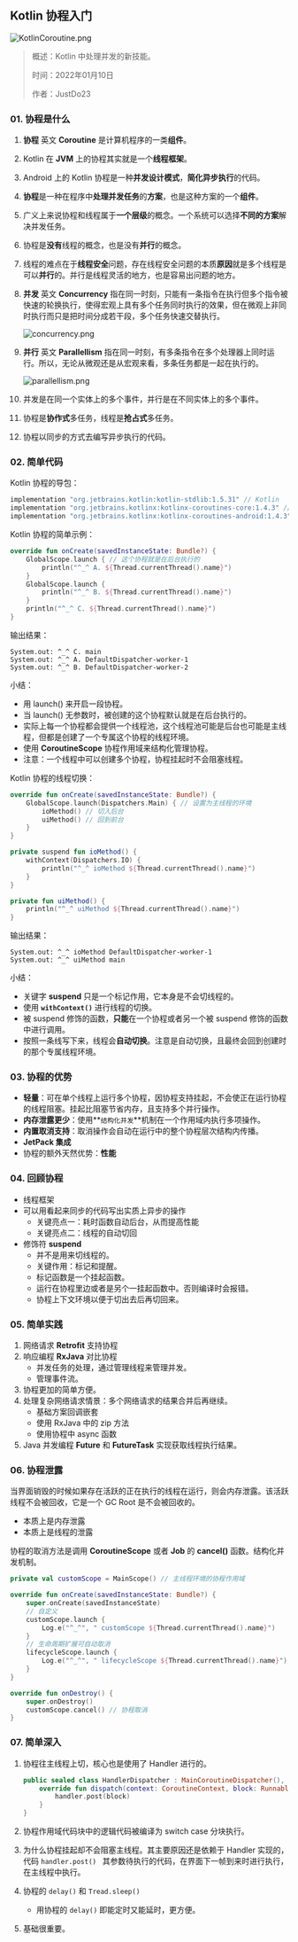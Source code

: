 ## Kotlin 协程入门

![KotlinCoroutine.png](https://raw.githubusercontent.com/JustDo23/SnailMonitor/master/Picture/Cover/KotlinCoroutine.png)

> 概述：Kotlin 中处理并发的新技能。
>
> 时间：2022年01月10日
>
> 作者：JustDo23

### 01. 协程是什么

1. **协程** 英文 **Coroutine** 是计算机程序的一类**组件**。

2. Kotlin 在 **JVM** 上的协程其实就是一个**线程框架**。

3. Android 上的 Kotlin 协程是一种**并发设计模式**，**简化异步执行**的代码。

4. **协程**是一种在程序中**处理并发任务**的**方案**，也是这种方案的一个**组件**。

5. 广义上来说协程和线程属于**一个层级**的概念。一个系统可以选择**不同的方案**解决并发任务。

6. 协程是**没有**线程的概念，也是没有**并行**的概念。

7. 线程的难点在于**线程安全**问题，存在线程安全问题的本质**原因**就是多个线程是可以**并行**的。并行是线程灵活的地方，也是容易出问题的地方。

8. **并发** 英文 **Concurrency** 指在同一时刻，只能有一条指令在执行但多个指令被快速的轮换执行，使得宏观上具有多个任务同时执行的效果，但在微观上非同时执行而只是把时间分成若干段，多个任务快速交替执行。

   ![concurrency.png](https://raw.githubusercontent.com/JustDo23/SnailMonitor/master/Picture/Kotlin/concurrency.png)

9. **并行** 英文 **Parallellism** 指在同一时刻，有多条指令在多个处理器上同时运行。所以，无论从微观还是从宏观来看，多条任务都是一起在执行的。

   ![parallellism.png](https://raw.githubusercontent.com/JustDo23/SnailMonitor/master/Picture/Kotlin/parallellism.png)

10. 并发是在同一个实体上的多个事件，并行是在不同实体上的多个事件。

11. 协程是**协作式**多任务，线程是**抢占式**多任务。

11. 协程以同步的方式去编写异步执行的代码。

### 02. 简单代码

Kotlin 协程的导包：

```groovy
implementation "org.jetbrains.kotlin:kotlin-stdlib:1.5.31" // Kotlin    
implementation "org.jetbrains.kotlinx:kotlinx-coroutines-core:1.4.3" // 协程核心库    
implementation "org.jetbrains.kotlinx:kotlinx-coroutines-android:1.4.3" // 协程Android支持库
```

Kotlin 协程的简单示例：

```kotlin
override fun onCreate(savedInstanceState: Bundle?) {
    GlobalScope.launch { // 这个协程就是在后台执行的
        println("^_^ A. ${Thread.currentThread().name}")
    }
    GlobalScope.launch {
        println("^_^ B. ${Thread.currentThread().name}")
    }
    println("^_^ C. ${Thread.currentThread().name}")
}
```

输出结果：

```
System.out: ^_^ C. main
System.out: ^_^ A. DefaultDispatcher-worker-1
System.out: ^_^ B. DefaultDispatcher-worker-2
```

小结：

* 用 launch() 来开启一段协程。
* 当 launch() 无参数时，被创建的这个协程默认就是在后台执行的。
* 实际上每一个协程都会提供一个线程池，这个线程池可能是后台也可能是主线程，但都是创建了一个专属这个协程的线程环境。
* 使用 **CoroutineScope** 协程作用域来结构化管理协程。
* 注意：一个线程中可以创建多个协程，协程挂起时不会阻塞线程。

Kotlin 协程的线程切换：

```kotlin
override fun onCreate(savedInstanceState: Bundle?) {
    GlobalScope.launch(Dispatchers.Main) { // 设置为主线程的环境
        ioMethod() // 切入后台
        uiMethod() // 回到前台
    }
}

private suspend fun ioMethod() {
    withContext(Dispatchers.IO) {
        println("^_^ ioMethod ${Thread.currentThread().name}")
    }
}

private fun uiMethod() {
    println("^_^ uiMethod ${Thread.currentThread().name}")
}
```

输出结果：

```
System.out: ^_^ ioMethod DefaultDispatcher-worker-1
System.out: ^_^ uiMethod main
```

小结：

* 关键字 **suspend** 只是一个标记作用，它本身是不会切线程的。
* 使用 **`withContext()`** 进行线程的切换。
* 被 suspend 修饰的函数，**只能**在一个协程或者另一个被 suspend 修饰的函数中进行调用。
* 按照一条线写下来，线程会**自动切换**。注意是自动切换，且最终会回到创建时的那个专属线程环境。

### 03. 协程的优势

* **轻量**：可在单个线程上运行多个协程，因协程支持挂起，不会使正在运行协程的线程阻塞。挂起比阻塞节省内存，且支持多个并行操作。
* **内存泄露更少**：使用**`结构化并发`**机制在一个作用域内执行多项操作。
* **内置取消支持**：取消操作会自动在运行中的整个协程层次结构内传播。
* **JetPack 集成**
* 协程的额外天然优势：**性能**

### 04. 回顾协程

* 线程框架
* 可以用看起来同步的代码写出实质上异步的操作
  * 关键亮点一：耗时函数自动后台，从而提高性能
  * 关键亮点二：线程的自动切回
* 修饰符 **suspend**
  * 并不是用来切线程的。
  * 关键作用：标记和提醒。
  * 标记函数是一个挂起函数。
  * 运行在协程里边或者是另个一挂起函数中。否则编译时会报错。
  * 协程上下文环境以便于切出去后再切回来。

### 05. 简单实践

1. 网络请求 **Retrofit** 支持协程
2. 响应编程 **RxJava** 对比协程
   * 并发任务的处理，通过管理线程来管理并发。
   * 管理事件流。
3. 协程更加的简单方便。
4. 处理复杂网络请求情景：多个网络请求的结果合并后再继续。
   * 基础方案回调嵌套
   * 使用 RxJava 中的 zip 方法
   * 使用协程中 async 函数
5. Java 并发编程 **Future** 和 **FutureTask** 实现获取线程执行结果。

### 06. 协程泄露

当界面销毁的时候如果存在活跃的正在执行的线程在运行，则会内存泄露。该活跃线程不会被回收，它是一个 GC Root 是不会被回收的。

* 本质上是内存泄露
* 本质上是线程的泄露

协程的取消方法是调用 **CoroutineScope** 或者 **Job** 的 **cancel()** 函数。结构化并发机制。

```kotlin
private val customScope = MainScope() // 主线程环境的协程作用域

override fun onCreate(savedInstanceState: Bundle?) {
    super.onCreate(savedInstanceState)
    // 自定义
    customScope.launch {
        Log.e("^_^", " customScope ${Thread.currentThread().name}")
    }
    // 生命周期扩展可自动取消
    lifecycleScope.launch {
        Log.e("^_^", " lifecycleScope ${Thread.currentThread().name}")
    }
}

override fun onDestroy() {
    super.onDestroy()
    customScope.cancel() // 协程取消
}
```

### 07. 简单深入

1. 协程往主线程上切，核心也是使用了 Handler 进行的。

   ```kotlin
   public sealed class HandlerDispatcher : MainCoroutineDispatcher(), Delay {
       override fun dispatch(context: CoroutineContext, block: Runnable) {
           handler.post(block)
       }
   }
   ```

2. 协程作用域代码块中的逻辑代码被编译为 switch case 分块执行。

3. 为什么协程挂起却不会阻塞主线程。其主要原因还是依赖于 Handler 实现的，代码 `handler.post() ` 其参数待执行的代码，在界面下一帧到来时进行执行，在主线程中执行。

4. 协程的 `delay()` 和 `Tread.sleep()`

   * 用协程的 `delay()` 即能定时又能延时，更方便。
   
5. 基础很重要。
